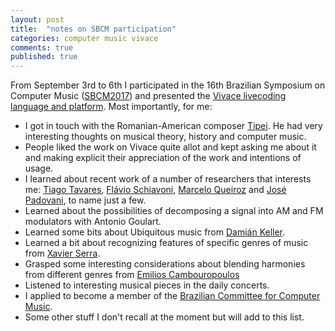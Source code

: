 ```yaml
---
layout: post
title:  "notes on SBCM participation"
categories: computer music vivace
comments: true
published: true
---
```

From September 3rd to 6th
I participated in the 16th
Brazilian Symposium on Computer Music
([SBCM2017](http://compmus.ime.usp.br/sbcm/2017/))
and presented the [Vivace livecoding language and
platform](https://github.com/ttm/cmj-vivace/raw/master/sbcm/sbcm2017-template.pdf).
Most importantly, for me:
* I got in touch with the Romanian-American composer [Tipei](http://ems.music.uiuc.edu/people/tipei/).
He had very interesting thoughts on musical theory, history and computer
music.
* People liked the work on Vivace quite allot and kept asking me about
  it and making explicit their appreciation of the work and intentions
  of usage.
* I learned about recent work of a number of researchers that interests
  me: [Tiago Tavares](http://www.dca.fee.unicamp.br/~tavares/),
  [Flávio Schiavoni](http://dcomp.ufsj.edu.br/~fls/),
  [Marcelo Queiroz](https://www.ime.usp.br/~mqz/)
  and [José Padovani](http://zepadovani.info/),
  to name just a few.
* Learned about the possibilities of decomposing a signal
into AM and FM modulators with Antonio Goulart.
* Learned some bits about Ubiquitous music from [Damián Keller](https://ccrma.stanford.edu/~dkeller/).
* Learned a bit about recognizing features of specific genres of music
from [Xavier Serra](https://www.upf.edu/web/xavier-serra).
* Grasped some interesting considerations about blending harmonies from
  different genres from [Emilios Cambouropoulos](http://users.auth.gr/emilios/)
* Listened to interesting musical pieces in the daily concerts.
* I applied to become a member of the
[Brazilian Committee for Computer
Music](http://www.sbc.org.br/14-comissoes/385-computacao-musical).
* Some other stuff I don't recall at the moment but will add to this
  list.





